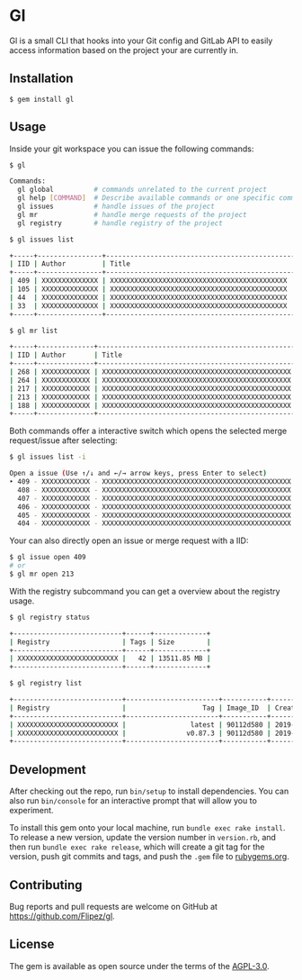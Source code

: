 # Gl

Gl is a small CLI that hooks into your Git config and GitLab API to easily access information based
on the project your are currently in.

## Installation

    $ gem install gl

## Usage

Inside your git workspace you can issue the following commands:

```bash
$ gl

Commands:
  gl global          # commands unrelated to the current project
  gl help [COMMAND]  # Describe available commands or one specific command
  gl issues          # handle issues of the project
  gl mr              # handle merge requests of the project
  gl registry        # handle registry of the project
```

```bash
$ gl issues list

+-----+----------------+-------------------------------------------------------------------------------+
| IID | Author         | Title                                                                         |
+-----+----------------+-------------------------------------------------------------------------------+
| 409 | XXXXXXXXXXXXXX | XXXXXXXXXXXXXXXXXXXXXXXXXXXXXXXXXXXXXXXXXXXX                                  |
| 105 | XXXXXXXXXXXXXX | XXXXXXXXXXXXXXXXXXXXXXXXXXXXXXXXXXXXXXXXXXXX                                  |
| 44  | XXXXXXXXXXXXXX | XXXXXXXXXXXXXXXXXXXXXXXXXXXXXXXXXXXXXXXXXXXX                                  |
| 33  | XXXXXXXXXXXXXX | XXXXXXXXXXXXXXXXXXXXXXXXXXXXXXXXXXXXXXXXXXXX                                  |
+-----+----------------+-------------------------------------------------------------------------------+
```

```bash
$ gl mr list

+-----+--------------+-------------------------------------------------------------------------------+
| IID | Author       | Title                                                                         |
+-----+--------------+-------------------------------------------------------------------------------+
| 268 | XXXXXXXXXXXX | XXXXXXXXXXXXXXXXXXXXXXXXXXXXXXXXXXXXXXXXXXXXXXX                               |
| 264 | XXXXXXXXXXXX | XXXXXXXXXXXXXXXXXXXXXXXXXXXXXXXXXXXXXXXXXXXXXXX                               |
| 217 | XXXXXXXXXXXX | XXXXXXXXXXXXXXXXXXXXXXXXXXXXXXXXXXXXXXXXXXXXXXX                               |
| 213 | XXXXXXXXXXXX | XXXXXXXXXXXXXXXXXXXXXXXXXXXXXXXXXXXXXXXXXXXXXXX                               |
| 188 | XXXXXXXXXXXX | XXXXXXXXXXXXXXXXXXXXXXXXXXXXXXXXXXXXXXXXXXXXXXX                               |
+-----+--------------+-------------------------------------------------------------------------------+
```

Both commands offer a interactive switch which opens the selected merge request/issue after selecting:

```bash
$ gl issues list -i

Open a issue (Use ↑/↓ and ←/→ arrow keys, press Enter to select)
‣ 409 - XXXXXXXXXXXX - XXXXXXXXXXXXXXXXXXXXXXXXXXXXXXXXXXXXXXXXXXXXXXX
  408 - XXXXXXXXXXXX - XXXXXXXXXXXXXXXXXXXXXXXXXXXXXXXXXXXXXXXXXXXXXXX
  407 - XXXXXXXXXXXX - XXXXXXXXXXXXXXXXXXXXXXXXXXXXXXXXXXXXXXXXXXXXXXX
  406 - XXXXXXXXXXXX - XXXXXXXXXXXXXXXXXXXXXXXXXXXXXXXXXXXXXXXXXXXXXXX
  405 - XXXXXXXXXXXX - XXXXXXXXXXXXXXXXXXXXXXXXXXXXXXXXXXXXXXXXXXXXXXX
  404 - XXXXXXXXXXXX - XXXXXXXXXXXXXXXXXXXXXXXXXXXXXXXXXXXXXXXXXXXXXXX
```

Your can also directly open an issue or merge request with a IID:

```bash
$ gl issue open 409
# or
$ gl mr open 213
```

With the registry subcommand you can get a overview about the registry usage.

```bash
$ gl registry status

+---------------------------+------+-------------+
| Registry                  | Tags | Size        |
+---------------------------+------+-------------+
| XXXXXXXXXXXXXXXXXXXXXXXXX |   42 | 13511.85 MB |
+---------------------------+------+-------------+
```

```bash
$ gl registry list

+---------------------------+-----------------------+-----------+-------------------------------+-----------+
| Registry                  |                   Tag | Image_ID  | Created_at                    | Size      |
+---------------------------+-----------------------+-----------+-------------------------------+-----------+
| XXXXXXXXXXXXXXXXXXXXXXXXX |                latest | 90112d580 | 2019-08-19T12:23:11.129+02:00 | 305.42 MB |
| XXXXXXXXXXXXXXXXXXXXXXXXX |               v0.87.3 | 90112d580 | 2019-08-19T12:23:11.129+02:00 | 305.42 MB |
+---------------------------+-----------------------+-----------+-------------------------------+-----------+
```

## Development

After checking out the repo, run `bin/setup` to install dependencies. You can also run `bin/console` for an interactive prompt that will allow you to experiment.

To install this gem onto your local machine, run `bundle exec rake install`. To release a new version, update the version number in `version.rb`, and then run `bundle exec rake release`, which will create a git tag for the version, push git commits and tags, and push the `.gem` file to [rubygems.org](https://rubygems.org).

## Contributing

Bug reports and pull requests are welcome on GitHub at https://github.com/Flipez/gl.

## License

The gem is available as open source under the terms of the [AGPL-3.0](https://opensource.org/licenses/AGPL-3.0).
